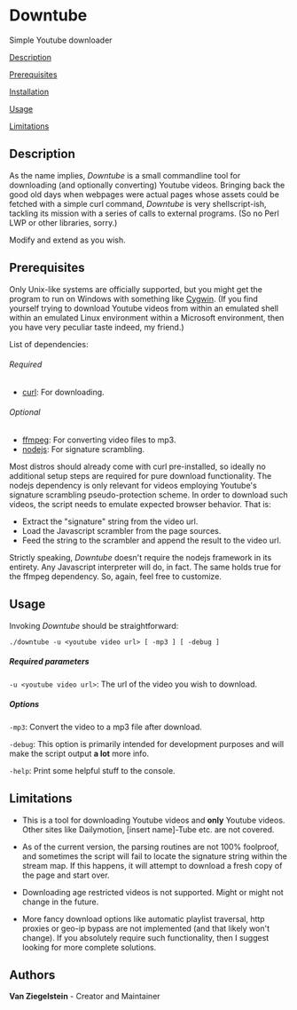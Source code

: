 # Downtube
Simple Youtube downloader

[Description](#description)

[Prerequisites](#prerequisites)

[Installation](#installation)

[Usage](#usage)

[Limitations](#limitations)

## Description
As the name implies, *Downtube* is a small commandline tool for downloading (and optionally converting) Youtube videos. 
Bringing back the good old days when webpages were actual pages whose assets could be fetched with a simple curl command, 
*Downtube* is very shellscript-ish, tackling its mission with a series of calls to external programs. 
(So no Perl LWP or other libraries, sorry.)

Modify and extend as you wish.

## Prerequisites
Only Unix-like systems are officially supported, but you might get the program to run on Windows with something
like [Cygwin](https://www.cygwin.com/). (If you find yourself trying to download Youtube videos from
within an emulated shell within an emulated Linux environment within a Microsoft environment, 
then you have very peculiar taste indeed, my friend.)

List of dependencies:
###### Required
* [curl](https://curl.haxx.se/): For downloading.

###### Optional 
* [ffmpeg](https://ffmpeg.org/): For converting video files to mp3.
* [nodejs](https://nodejs.org/en/): For signature scrambling.

Most distros should already come with curl pre-installed, so ideally no additional setup steps are required for pure
download functionality. The nodejs dependency is only relevant for videos employing Youtube's signature scrambling 
pseudo-protection scheme. In order to download such videos, the script needs to emulate expected browser behavior. That is:

* Extract the "signature" string from the video url.
* Load the Javascript scrambler from the page sources.
* Feed the string to the scrambler and append the result to the video url.

Strictly speaking, *Downtube* doesn't require the nodejs framework in its entirety. 
Any Javascript interpreter will do, in fact. The same holds true for the ffmpeg dependency. So, again, feel free to customize.

## Usage
Invoking *Downtube* should be straightforward:

`./downtube -u <youtube video url> [ -mp3 ] [ -debug ]`

##### Required parameters

`-u <youtube video url>`: The url of the video you wish to download.

##### Options

`-mp3`: Convert the video to a mp3 file after download.

`-debug`: This option is primarily intended for development purposes and will make the script output **a lot** more info. 

`-help`: Print some helpful stuff to the console.

## Limitations
* This is a tool for downloading Youtube videos and **only** Youtube videos. Other sites like Dailymotion, [insert name]-Tube etc.
are not covered.

* As of the current version, the parsing routines are not 100% foolproof, and sometimes the script will fail to locate
the signature string within the stream map. If this happens, it will attempt to download a fresh copy of the page and
start over.

* Downloading age restricted videos is not supported. Might or might not change in the future.

* More fancy download options like automatic playlist traversal, http proxies or geo-ip bypass are not implemented (and that
likely won't change). If you absolutely require such functionality, then I suggest looking for more complete solutions. 

## Authors
**Van Ziegelstein** - Creator and Maintainer


